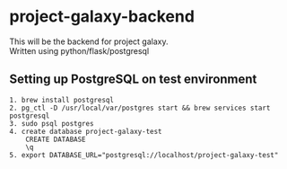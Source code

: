 # project-galaxy-backend
This will be the backend for project galaxy. <br />
Written using python/flask/postgresql <br />

## Setting up PostgreSQL on test environment
```
1. brew install postgresql
2. pg_ctl -D /usr/local/var/postgres start && brew services start postgresql
3. sudo psql postgres
4. create database project-galaxy-test
    CREATE DATABASE
    \q
5. export DATABASE_URL="postgresql://localhost/project-galaxy-test"
```